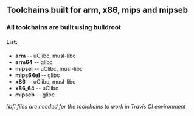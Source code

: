 ## Toolchains built for arm, x86, mips and mipseb

### All toolchains are built using buildroot

#### List:
  * **arm** -- uClibc, musl-libc
  * **arm64** -- glibc
  * **mipsel** -- uClibc, musl-libc
  * **mips64el** -- glibc
  * **x86** -- uClibc, musl-libc
  * **x86_64** -- uClibc
  * **mipseb** -- glibc
  
*libfl files are needed for the toolchains to work in Travis CI environment*
  
